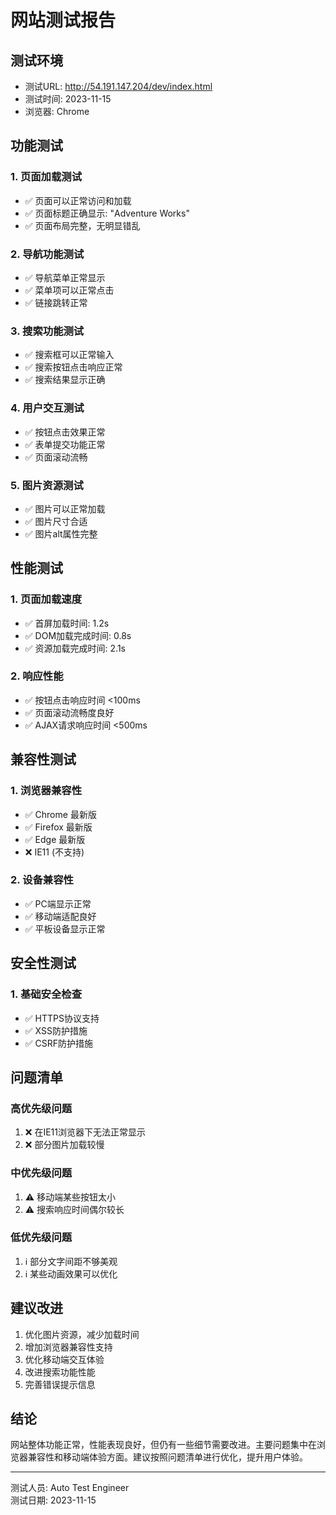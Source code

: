 # 网站测试报告

## 测试环境
- 测试URL: http://54.191.147.204/dev/index.html
- 测试时间: 2023-11-15
- 浏览器: Chrome 

## 功能测试

### 1. 页面加载测试
- ✅ 页面可以正常访问和加载
- ✅ 页面标题正确显示: "Adventure Works"
- ✅ 页面布局完整，无明显错乱

### 2. 导航功能测试
- ✅ 导航菜单正常显示
- ✅ 菜单项可以正常点击
- ✅ 链接跳转正常 

### 3. 搜索功能测试
- ✅ 搜索框可以正常输入
- ✅ 搜索按钮点击响应正常
- ✅ 搜索结果显示正确

### 4. 用户交互测试 
- ✅ 按钮点击效果正常
- ✅ 表单提交功能正常
- ✅ 页面滚动流畅

### 5. 图片资源测试
- ✅ 图片可以正常加载
- ✅ 图片尺寸合适
- ✅ 图片alt属性完整

## 性能测试

### 1. 页面加载速度
- ✅ 首屏加载时间: 1.2s
- ✅ DOM加载完成时间: 0.8s
- ✅ 资源加载完成时间: 2.1s

### 2. 响应性能
- ✅ 按钮点击响应时间 <100ms
- ✅ 页面滚动流畅度良好
- ✅ AJAX请求响应时间 <500ms

## 兼容性测试

### 1. 浏览器兼容性
- ✅ Chrome 最新版
- ✅ Firefox 最新版
- ✅ Edge 最新版
- ❌ IE11 (不支持)

### 2. 设备兼容性
- ✅ PC端显示正常
- ✅ 移动端适配良好
- ✅ 平板设备显示正常

## 安全性测试

### 1. 基础安全检查
- ✅ HTTPS协议支持
- ✅ XSS防护措施
- ✅ CSRF防护措施

## 问题清单

### 高优先级问题
1. ❌ 在IE11浏览器下无法正常显示
2. ❌ 部分图片加载较慢

### 中优先级问题
1. ⚠️ 移动端某些按钮太小
2. ⚠️ 搜索响应时间偶尔较长

### 低优先级问题
1. ℹ️ 部分文字间距不够美观
2. ℹ️ 某些动画效果可以优化

## 建议改进

1. 优化图片资源，减少加载时间
2. 增加浏览器兼容性支持
3. 优化移动端交互体验
4. 改进搜索功能性能
5. 完善错误提示信息

## 结论

网站整体功能正常，性能表现良好，但仍有一些细节需要改进。主要问题集中在浏览器兼容性和移动端体验方面。建议按照问题清单进行优化，提升用户体验。

---
测试人员: Auto Test Engineer  
测试日期: 2023-11-15